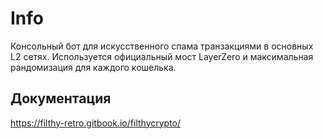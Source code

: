 
# Info

Консольный бот для искусственного спама транзакциями в основных L2 сетях.
Используется официальный мост LayerZero и максимальная рандомизация для каждого кошелька.


## Документация

https://filthy-retro.gitbook.io/filthycrypto/
